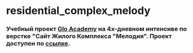 # residential_complex_melody
### Учебный проект [Glo Academy](https://glo.academy/) на 4х-дневном интенсиве по верстке "Cайт Жилого Комплекса "Мелодия". Проект доступен по [ссылке](https://shums89.github.io/residential_complex_melody/).
